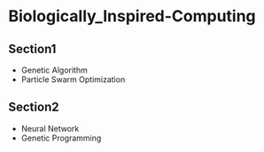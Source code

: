 # Biologically_Inspired-Computing

## Section1
 - Genetic Algorithm
 - Particle Swarm Optimization

## Section2
 - Neural Network
 - Genetic Programming
